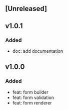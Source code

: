 ## [Unreleased]

## v1.0.1

### Added

- doc: add documentation

## v1.0.0

### Added

- feat: form builder
- feat: form validation
- feat: form renderer
